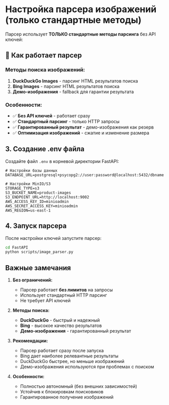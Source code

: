 # Настройка парсера изображений (только стандартные методы)

Парсер использует **ТОЛЬКО стандартные методы парсинга** без API ключей:

## 🚀 Как работает парсер

### Методы поиска изображений:
1. **DuckDuckGo Images** - парсинг HTML результатов поиска
2. **Bing Images** - парсинг HTML результатов поиска
3. **Демо-изображения** - fallback для гарантии результата

### Особенности:
- ✅ **Без API ключей** - работает сразу
- ✅ **Стандартный парсинг** - только HTTP запросы
- ✅ **Гарантированный результат** - демо-изображения как резерв
- ✅ **Оптимизация изображений** - сжатие и изменение размера

## 3. Создание .env файла

Создайте файл `.env` в корневой директории FastAPI:

```env
# Настройки базы данных
DATABASE_URL=postgresql+psycopg2://user:password@localhost:5432/dbname

# Настройки MinIO/S3
STORAGE_TYPE=s3
S3_BUCKET_NAME=product-images
S3_ENDPOINT_URL=http://localhost:9002
AWS_ACCESS_KEY_ID=minioadmin
AWS_SECRET_ACCESS_KEY=minioadmin
AWS_REGION=us-east-1
```

## 4. Запуск парсера

После настройки ключей запустите парсер:

```bash
cd FastAPI
python scripts/image_parser.py
```

## Важные замечания

1. **Без ограничений:**
   - Парсер работает **без лимитов** на запросы
   - Использует стандартный HTTP парсинг
   - Не требует API ключей

2. **Методы поиска:**
   - **DuckDuckGo** - быстрый и надежный
   - **Bing** - высокое качество результатов
   - **Демо-изображения** - гарантированный результат

3. **Рекомендации:**
   - Парсер работает сразу после запуска
   - Bing дает наиболее релевантные результаты
   - DuckDuckGo быстрее, но меньше изображений
   - Демо-изображения используются при проблемах с поиском

4. **Особенности:**
   - Полностью автономный (без внешних зависимостей)
   - Устойчив к блокировкам поисковиков
   - Гарантированное получение изображений

